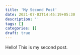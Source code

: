 ```yaml
---
title: 'My Second Post'
date: 2021-07-03T14:45:19+05:30
description: ''
tags: []
categories: []
draft: true
---
```


Hello! This is my second post.
